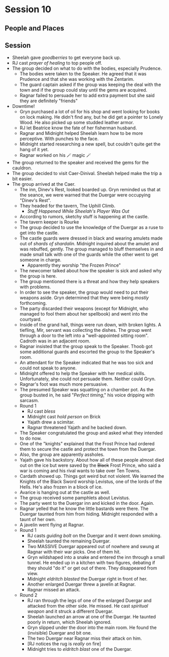 # Session 10
## People and Places
## Session
* Sheelah gave _goodberries_ to get everyone back up.
* RJ cast _prayer of healing_ to top people off.
* The group decided on what to do with the bodies, especially Prudence.
	* The bodies were taken to the Speaker. He agreed that it was Prudence and that she was working with the Zentarim.
	* The guard captain asked if the group was keeping the deal with the town and if the group could stay until the gems are acquired.
	* Ragnar failed to persuade her to add extra payment but she said they are definitely "friends"
* Downtime!
	* Gryn purchased a lot of oil for his shop and went looking for books on lock making. He didn't find any, but he did get a pointer to Lonely Wood. He also picked up some studded leather armor.
	* RJ let Beatrice know the fate of her fisherman husband.
	* Ragnar and Midnight helped Sheelah learn how to be more perceptive. With punches to the face.
	* Midnight started researching a new spell, but couldn't quite get the hang of it yet.
	* Ragnar worked on his 🪄 magic 🪄
* The group returned to the speaker and received the gems for the cauldron.
* The group decided to visit Caer-Dinival. Sheelah helped make the trip a bit easier.
* The group arrived at the Caer.
	* The inn, Dinev's Rest, looked boarded up. Gryn reminded us that at the seance, we were warned that the Duergar were occupying "Dinev's Rest".
	* They headed for the tavern, The Uphill Climb.
		* _Stuff Happened While Sheelah's Player Was Out_
	* According to rumors, sketchy stuff is happening at the castle.
	* The tavern keeper is Rourke
	* The group decided to use the knowledge of the Duergar as a ruse to get into the castle.
	* The castle guards were dressed in black and wearing amulets made out of _shards of shardalin_. Midnight inquired about the amulet and was rebuffed, gently. The group managed to bluff themselves in and made small talk with one of the guards while the other went to get someone in charge.
		* Apparently they worship "the Frozen Prince"
	* The newcomer talked about how the speaker is sick and asked why the group is here.
	* The group mentioned there is a threat and how they help speakers with problems.
	* In order to see the speaker, the group would need to put their weapons aside. Gryn determined that they were being _mostly_ forthcoming.
	* The party discarded their weapons (except for Midnight, who managed to fool them about her spellbook) and went into the courtyard.
	* Inside of the grand hall, things were run down, with broken lights. A tiefling, Mir, servant was collecting the dishes. The group went through a door to the left into a "well-appointed sitting room". Cadroth was in an adjacent room.
	* Ragnar insisted that the group speak to the Speaker. Thoob got some additional guards and escorted the group to the Speaker's room.
	* An attendant for the Speaker indicated that he was too sick and could not speak to anyone.
	* Midnight offered to help the Speaker with her medical skills. Unfortunately, she could not persuade them. Neither could Gryn.
	* Ragnar's foot was much more persuasive.
	* The presumed Speaker was squatting on a chamber pot. As the group busted in, he said "_Perfect timing_," his voice dripping with sarcasm.
	* Round 1
		* RJ cast _bless_
		* Midnight cast _hold person_ on Brick
		* Yajath drew a scimitar.
		* Ragnar threatened Yajath and he backed down.
	* The Speaker congratulated the group and asked what they intended to do now.
	* One of the "knights" explained that the Frost Prince had ordered them to secure the castle and protect the town from the Duergar.
	* Also, the group are apparently assholes.
	* Yajath gave his backstory. About how all of these people almost died out on the ice but were saved by the ~~Black~~ Frost Prince, who said a war is coming and his rival wants to take over Ten Towns.
	* Cardath showed up. Things got weird but not violent. We learned the Knights of the Black Sword worship Levistus, one of the lords of the Hells. He's also frozen in a block of ice.
	* Avarice is hanging out at the castle as well.
	* The group received some pamphlets about Levistus.
	* The party went to the Duergar inn and kicked in the door. Again.
	* Ragnar yelled that he know the little bastards were there. The Duergar taunted from him from hiding. Midnight responded with a taunt of her own.
	* A javelin went flying at Ragnar.
	* Round 1
		* RJ casts _guiding bolt_ on the Duergar and it went down smoking.
		* Sheelah taunted the remaining Duergar.
		* Two MASSIVE Duergar appeared out of nowhere and swung at Ragnar with their war picks. One of them hit.
		* Gryn wildshaped into a snake and entered the inn through a small tunnel. He ended up in a kitchen with two figures, debating if they should "do it" or get out of there. They disappeared from view.
		* Midnight _eldritch blasted_ the Duergar right in front of her.
		* Another enlarged Duergar threw a javelin at Ragnar.
		* Ragnar missed an attack.
	* Round 2
		* RJ ran through the legs of one of the enlarged Duergar and attacked from the other side. He missed. He cast _spiritual weapon_ and it struck a different Duergar.
		* Sheelah launched an arrow at one of the Duergar. He taunted poorly in return, which Sheelah ignored.
		* Gryn slipped under the door into the main room. He found the (invisible) Duergar and bit one.
		* The two Duergar near Ragnar miss their attack on him.
		* [RJ notices the rug is _really_ on fire]
		* Midnight tries to _eldritch blast_ one of the Duergar.
<!--stackedit_data:
eyJoaXN0b3J5IjpbLTE4MDUwNDAyNzYsLTE4MzkyMDE3OSwxND
Q2MDkxNDA3LDE4NTk3OTYyNDQsMTg3MzU1MjA2OCwyMTM3NDYz
NDQ4LDEyMTY2MzM1OCwtMTI2NDc2MjA4MSwxNTAwMzM5MTkxLD
U2MzU0MTYxMiwtMTYxOTg4OTAzNSw1Mjg2ODIyOCw5MjY2Nzgw
MjgsLTEzOTg2MzUzNywtMTM1MzI1OTg4OCwtMTY3NDc0NDUxLC
0yMDE1NjM5NjQ2LC0xODA0ODAxODgyLDgyODE2OTU4MSwxNTg2
NzU0MDE5XX0=
-->